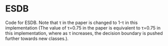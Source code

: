 # ESDB
Code for ESDB. Note that τ in the paper is changed to 1-τ in this implementation (The value of τ=0.75 in the paper is equivalent to τ=0.75 in this implementation, where as τ increases, the decision boundary is pushed further towards new classes.).
